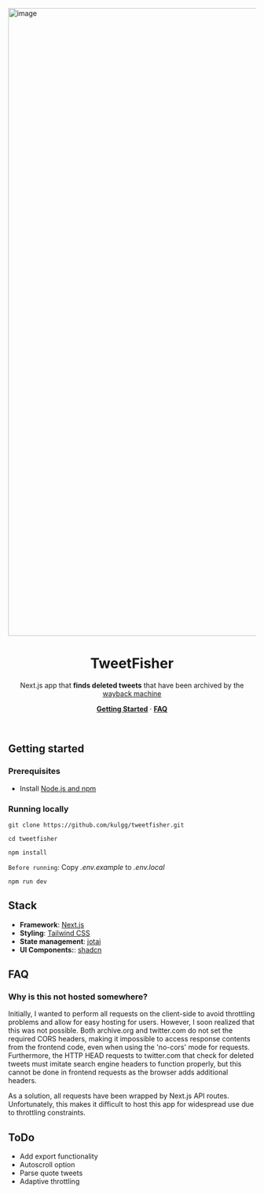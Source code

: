 <img width="1277" alt="image" src="https://github.com/kulgg/tweetfisher/blob/main/public/hero.gif?raw=true">

<h1 align="center">TweetFisher</h1>

<p align="center">
    Next.js app that <b>finds deleted tweets</b> that have been archived by the <a href="https://web.archive.org/">wayback machine</a>
</p>

<p align="center">
  <a href="#getting-started"><strong>Getting Started</strong></a> ·
  <a href="#faq"><strong>FAQ</strong></a>
</p>
<br/>

## Getting started

### Prerequisites

- Install [Node.js and npm](https://nodejs.org/en/download/)

### Running locally

```
git clone https://github.com/kulgg/tweetfisher.git
```

```
cd tweetfisher
```

```
npm install
```

`Before running`: Copy _.env.example_ to _.env.local_

```
npm run dev
```

## Stack

- **Framework**: <a href="https://nextjs.org">Next.js</a>
- **Styling**: <a href="https://tailwindcss.com/">Tailwind CSS</a>
- **State management**: <a href="https://jotai.org/">jotai</a>
- **UI Components:**: <a href="https://ui.shadcn.com">shadcn</a>

## FAQ

### Why is this not hosted somewhere?

Initially, I wanted to perform all requests on the client-side to avoid throttling problems and allow for easy hosting for users. However, I soon realized that this was not possible. Both archive.org and twitter.com do not set the required CORS headers, making it impossible to access response contents from the frontend code, even when using the 'no-cors' mode for requests. Furthermore, the HTTP HEAD requests to twitter.com that check for deleted tweets must imitate search engine headers to function properly, but this cannot be done in frontend requests as the browser adds additional headers.

As a solution, all requests have been wrapped by Next.js API routes. Unfortunately, this makes it difficult to host this app for widespread use due to throttling constraints.

## ToDo

- Add export functionality
- Autoscroll option
- Parse quote tweets
- Adaptive throttling
